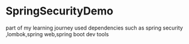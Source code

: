 # SpringSecurityDemo
part of my learning journey
used dependencies such as spring security ,lombok,spring web,spring boot dev tools
